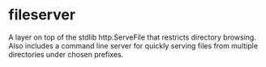# fileserver
A layer on top of the stdlib http.ServeFile that restricts directory browsing. Also includes a command line server for quickly serving files from multiple directories under chosen prefixes.
